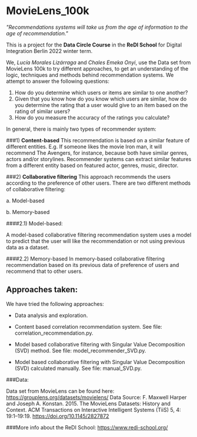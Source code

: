 # MovieLens_100k
*"Recommendations systems will take us from the age of information to the age of recommendation."*

This is a project for the **Data Circle Course** in the **ReDI School** for Digital Integration Berlin 2022 winter term.

We, *Lucía Morales Lizárraga* and *Chales Emeka Onyi*, use the Data set from MovieLens 100k to try different approaches, 
to get an understanding of the logic, techniques and methods behind recommendation systems. 
We attempt to answer the following questions:
1) How do you determine which users or items are similar to one another?
2) Given that you know how do you know which users are similar, how do you determine the rating that a user would give
to an item based on the rating of similar users?
3) How do you measure the accuracy of the ratings you calculate?


In general, there is mainly two types of recommender system:

###1) **Content-based**
This recommendation is based on a similar feature of different entities.
E.g. If someone likes the movie Iron man, it will recommend The Avengers, for instance, because both have similar 
   genres, actors and/or storylines. Recommender systems can extract similar features from a different entity 
   based on featured actor, genres, music, director.

###2) **Collaborative filtering**
This approach recommends the users according to the preference of other users.
There are two different methods of collaborative filtering:

a. Model-based

b. Memory-based

####2.1) Model-based:

A model-based collaborative filtering recommendation system uses a model to predict that the user will like the
recommendation or not using previous data as a dataset.

####2.2) Memory-based
In memory-based collaborative filtering recommendation based on its previous data of preference of users and recommend
that to other users.

## Approaches taken: 

We have tried the following approaches: 
- Data analysis and exploration. 

- Content based correlation recommendation system. See file: correlation_recommendation.py.
  
- Model based collaborative filtering with Singular Value Decomposition (SVD) method. See file: model_recommender_SVD.py.
  
- Model based collaborative filtering with Singular Value Decomposition (SVD) calculated manually. See file: manual_SVD.py.





###Data:

Data set from MovieLens can be found here: https://grouplens.org/datasets/movielens/
Data Source: F. Maxwell Harper and Joseph A. Konstan. 2015. The MovieLens Datasets: History and Context. ACM Transactions on Interactive Intelligent Systems (TiiS) 5, 4: 19:1–19:19. https://doi.org/10.1145/2827872 


###More info about the ReDI School: 
https://www.redi-school.org/


